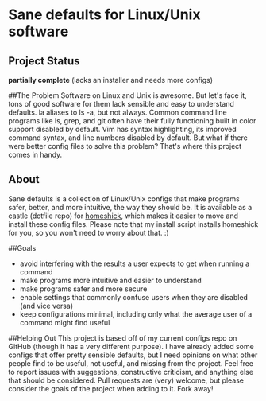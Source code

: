 # Sane defaults for Linux/Unix software

## Project Status
__partially complete__ (lacks an installer and needs more configs)

##The Problem
Software on Linux and Unix is awesome. But let's face it, tons of good software
for them lack sensible and easy to understand defaults. la aliases to ls -a, but
	not always. Common command line programs like ls, grep, and git often have
	their fully functioning built in color support disabled by default. Vim has
	syntax highlighting, its improved command syntax, and line numbers disabled by
	default. But what if there were better config files to solve this problem?
	That's where this project comes in handy.

## About
Sane defaults is a collection of Linux/Unix configs that make programs safer,
better, and more intuitive, the way they should be. It is available as a castle
(dotfile repo) for [homeshick](https://github.com/andsens/homeshick), which
makes it easier to move and install these config files.  Please note that my
install script installs homeshick for you, so you won't need to worry about
that. :)

##Goals
- avoid interfering with the results a user expects to get when running a
	command
- make programs more intuitive and easier to understand
- make programs safer and more secure
- enable settings that commonly confuse users when they are disabled (and vice
	versa)
- keep configurations minimal, including only what the average user of a command
	might find useful

##Helping Out
This project is based off of my current configs repo on GitHub (though it has a
very different purpose). I have already added some configs that offer pretty
sensible defaults, but I need opinions on what other people find to be useful,
not useful, and missing from the project. Feel free to report issues with
suggestions, constructive criticism, and anything else that should be
considered. Pull requests are (very) welcome, but please consider the goals of
the project when adding to it. Fork away!
